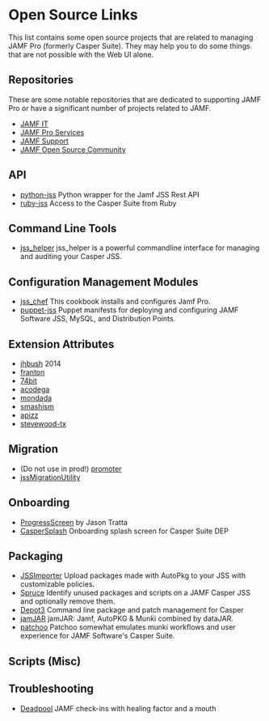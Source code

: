# Open Source Links

This list contains some open source projects that are related to managing JAMF Pro (formerly Casper Suite).
They may help you to do some things that are not possible with the Web UI alone.

## Repositories

These are some notable repositories that are dedicated to supporting JAMF Pro or have a significant number of projects
related to JAMF.

- [JAMF IT](https://github.com/jamfit)
- [JAMF Pro Services](https://github.com/jamfprofessionalservices)
- [JAMF Support](https://github.com/JAMFSupport)
- [JAMF Open Source Community](https://github.com/jamf)

## API

- [python-jss](https://github.com/sheagcraig/python-jss) Python wrapper for the Jamf JSS Rest API
- [ruby-jss](https://github.com/PixarAnimationStudios/ruby-jss) Access to the Casper Suite from Ruby

## Command Line Tools

- [jss_helper](https://github.com/sheagcraig/jss_helper) jss_helper is a powerful commandline interface for managing 
  and auditing your Casper JSS.
  
## Configuration Management Modules

- [jss_chef](https://github.com/kitzy/jss_chef) This cookbook installs and configures Jamf Pro.
- [puppet-jss](https://github.com/tscopp/puppet-jss) Puppet manifests for deploying and configuring JAMF Software JSS, 
  MySQL, and Distribution Points.
  
## Extension Attributes

- [jhbush](https://github.com/jhbush/extension-attributes) 2014
- [franton](https://github.com/franton/Extension-Attributes)
- [74bit](https://github.com/74bit/Casper-Extension-Attributes)
- [acodega](https://github.com/acodega/caspersuite)
- [mondada](https://github.com/mondada/Casper)
- [smashism](https://github.com/smashism/jamfpro-extension-attributes)
- [apizz](https://github.com/apizz/JSS_Extension_Attributes)
- [stevewood-tx](https://github.com/stevewood-tx/Casper-Extension-Attributes)


## Migration

- (Do not use in prod!) [promoter](https://github.com/brysontyrrell/promoter)
- [jssMigrationUtility](https://github.com/igeekjsc/JSSAPIScripts/blob/master/jssMigrationUtility.bash)

## Onboarding

- [ProgressScreen](https://github.com/jason-tratta/ProgressScreen) by Jason Tratta
- [CasperSplash](https://github.com/ftiff/CasperSplash) Onboarding splash screen for Casper Suite DEP

## Packaging

- [JSSImporter](https://github.com/sheagcraig/JSSImporter) Upload packages made with AutoPkg to your JSS with 
  customizable policies.
- [Spruce](https://github.com/sheagcraig/Spruce) Identify unused packages and scripts on a JAMF Casper JSS and 
  optionally remove them.
- [Depot3](https://github.com/PixarAnimationStudios/depot3) Command line package and patch management for Casper
- [jamJAR](https://github.com/dataJAR/jamJAR) jamJAR: Jamf, AutoPKG & Munki combined by dataJAR.
- [patchoo](https://github.com/patchoo/patchoo) Patchoo somewhat emulates munki workflows and user experience for 
  JAMF Software's Casper Suite.

## Scripts (Misc)

## Troubleshooting

- [Deadpool](https://github.com/tulgeywood/Deadpool) JAMF check-ins with healing factor and a mouth
